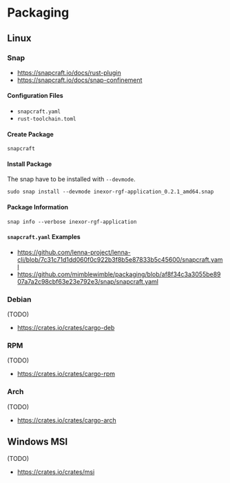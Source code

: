 # Packaging

## Linux

### Snap

* https://snapcraft.io/docs/rust-plugin
* https://snapcraft.io/docs/snap-confinement

#### Configuration Files

* `snapcraft.yaml`
* `rust-toolchain.toml`

#### Create Package

```shell
snapcraft
```

#### Install Package

The snap have to be installed with `--devmode`.

```shell
sudo snap install --devmode inexor-rgf-application_0.2.1_amd64.snap
```

#### Package Information

```shell
snap info --verbose inexor-rgf-application
```

#### `snapcraft.yaml` Examples

* https://github.com/lenna-project/lenna-cli/blob/7c31c71d1dd060f0c922b3f8b5e87833b5c45600/snapcraft.yaml
* https://github.com/mimblewimble/packaging/blob/af8f34c3a3055be8907a7a2c98cbf63e23e792e3/snap/snapcraft.yaml

### Debian

(TODO)
* https://crates.io/crates/cargo-deb

### RPM

(TODO)
* https://crates.io/crates/cargo-rpm

### Arch

(TODO)
* https://crates.io/crates/cargo-arch

## Windows MSI

(TODO)
* https://crates.io/crates/msi
